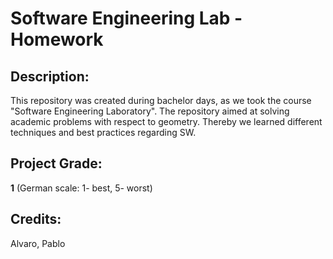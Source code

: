 # Software Engineering Lab - Homework

## Description:
This repository was created during bachelor days, as we took the course "Software Engineering Laboratory". The repository aimed at solving academic problems with respect to geometry. Thereby we learned different techniques and best practices regarding SW.<br>

## Project Grade:
**1** (German scale: 1- best, 5- worst)

## Credits:
Alvaro, Pablo
